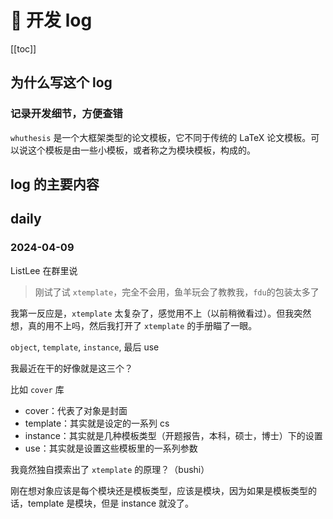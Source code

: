 # :memo: 开发 log

[[toc]]

## 为什么写这个 log

### 记录开发细节，方便查错

`whuthesis` 是一个大框架类型的论文模板，它不同于传统的 LaTeX 论文模板。可以说这个模板是由一些小模板，或者称之为模块模板，构成的。


## log 的主要内容

## daily

### 2024-04-09

ListLee 在群里说
> 刚试了试 `xtemplate`，完全不会用，鱼羊玩会了教教我，`fdu`的包装太多了

我第一反应是，`xtemplate` 太复杂了，感觉用不上（以前稍微看过）。但我突然想，真的用不上吗，然后我打开了 `xtemplate` 的手册瞄了一眼。

`object`, `template`, `instance`, 最后 use

我最近在干的好像就是这三个？

比如 `cover` 库
- cover：代表了对象是封面
- template：其实就是设定的一系列 cs
- instance：其实就是几种模板类型（开题报告，本科，硕士，博士）下的设置
- use：其实就是设置这些模板里的一系列参数

我竟然独自摸索出了 `xtemplate` 的原理？（bushi）

刚在想对象应该是每个模块还是模板类型，应该是模块，因为如果是模板类型的话，template 是模块，但是 instance 就没了。